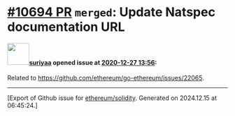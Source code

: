 # [\#10694 PR](https://github.com/ethereum/solidity/pull/10694) `merged`: Update Natspec documentation URL

#### <img src="https://avatars.githubusercontent.com/u/5073946?u=9e88edc5e9bc69ce073e9c7695d3d266193c4ce9&v=4" width="50">[suriyaa](https://github.com/suriyaa) opened issue at [2020-12-27 13:56](https://github.com/ethereum/solidity/pull/10694):

Related to https://github.com/ethereum/go-ethereum/issues/22065.




-------------------------------------------------------------------------------



[Export of Github issue for [ethereum/solidity](https://github.com/ethereum/solidity). Generated on 2024.12.15 at 06:45:24.]
